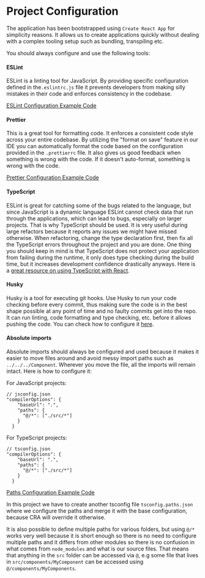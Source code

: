 # Project Configuration

The application has been bootstrapped using `Create React App` for simplicity reasons. It allows us to create applications quickly without dealing with a complex tooling setup such as bundling, transpiling etc.

You should always configure and use the following tools:

#### ESLint

ESLint is a linting tool for JavaScript. By providing specific configuration defined in the`.eslintrc.js` file it prevents developers from making silly mistakes in their code and enforces consistency in the codebase.

[ESLint Configuration Example Code](../.eslintrc.js)

#### Prettier

This is a great tool for formatting code. It enforces a consistent code style across your entire codebase. By utilizing the "format on save" feature in our IDE you can automatically format the code based on the configuration provided in the `.prettierrc` file. It also gives us good feedback when something is wrong with the code. If it doesn't auto-format, something is wrong with the code.

[Prettier Configuration Example Code](../.prettierrc)

#### TypeScript

ESLint is great for catching some of the bugs related to the language, but since JavaScript is a dynamic language ESLint cannot check data that run through the applications, which can lead to bugs, especially on larger projects. That is why TypeScript should be used. It is very useful during large refactors because it reports any issues we might have missed otherwise. When refactoring, change the type declaration first, then fix all the TypeScript errors throughout the project and you are done. One thing you should keep in mind is that TypeScript does not protect your application from failing during the runtime, it only does type checking during the build time, but it increases development confidence drastically anyways. Here is a [great resource on using TypeScript with React](https://react-typescript-cheatsheet.netlify.app/).

#### Husky

Husky is a tool for executing git hooks. Use Husky to run your code checking before every commit, thus making sure the code is in the best shape possible at any point of time and no faulty commits get into the repo. It can run linting, code formatting and type checking, etc. before it allows pushing the code. You can check how to configure it [here](https://typicode.github.io/husky/#/?id=usage).

#### Absolute imports

Absolute imports should always be configured and used because it makes it easier to move files around and avoid messy import paths such as `../../../Component`. Wherever you move the file, all the imports will remain intact. Here is how to configure it:

For JavaScript projects:

```
// jsconfig.json
"compilerOptions": {
    "baseUrl": ".",
    "paths": {
      "@/*": ["./src/*"]
    }
  }
```

For TypeScript projects:

```
// tsconfig.json
"compilerOptions": {
    "baseUrl": ".",
    "paths": {
      "@/*": ["./src/*"]
    }
  }
```

[Paths Configuration Example Code](../tsconfig.paths.json)

In this project we have to create another tsconfig file `tsconfig.paths.json` where we configure the paths and merge it with the base configuration, because CRA will override it otherwise.

It is also possible to define multiple paths for various folders, but using `@/*` works very well because it is short enough so there is no need to configure multiple paths and it differs from other modules so there is no confusion in what comes from `node_modules` and what is our source files. That means that anything in the `src` folder can be accessed via `@`, e.g some file that lives in `src/components/MyComponent` can be accessed using `@/components/MyComponents`.